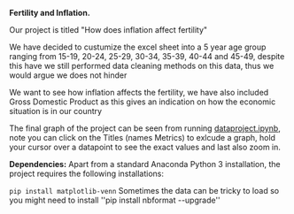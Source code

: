 **Fertility and Inflation.**

Our project is titled "How does inflation  affect fertility" 

We have decided to custumize the excel sheet into a 5 year age group ranging from 15-19, 20-24, 25-29, 30-34, 35-39, 40-44 and 45-49, despite this have we still performed data cleaning methods on this data, thus we would argue we does not hinder 

We want to see how inflation affects the fertility, we have also included Gross Domestic Product as this gives an indication on how the economic situation is in our country

The final graph of the project can be seen from running [dataproject.ipynb](dataproject.ipynb), note you can click on the Titles (names Metrics) to exlcude a graph, hold your cursor over a datapoint to see the exact values and last also zoom in.



**Dependencies:** Apart from a standard Anaconda Python 3 installation, the project requires the following installations:

``pip install matplotlib-venn``
Sometimes the data can be tricky to load so you might need to install 
''pip install nbformat --upgrade''
